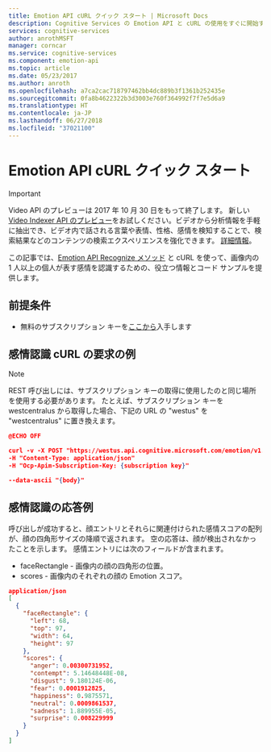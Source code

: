 ```yaml
---
title: Emotion API cURL クイック スタート | Microsoft Docs
description: Cognitive Services の Emotion API と cURL の使用をすぐに開始するために役立つ情報とコード サンプルを提供します。
services: cognitive-services
author: anrothMSFT
manager: corncar
ms.service: cognitive-services
ms.component: emotion-api
ms.topic: article
ms.date: 05/23/2017
ms.author: anroth
ms.openlocfilehash: a7ca2cac718797462bb4dc889b3f1361b252435e
ms.sourcegitcommit: 0fa8b4622322b3d3003e760f364992f7f7e5d6a9
ms.translationtype: HT
ms.contentlocale: ja-JP
ms.lasthandoff: 06/27/2018
ms.locfileid: "37021100"
---
```

# <a name="emotion-api-curl-quick-start"></a>Emotion API cURL クイック スタート

> [!IMPORTANT]
> Video API のプレビューは 2017 年 10 月 30 日をもって終了します。 新しい [Video Indexer API のプレビュー](https://azure.microsoft.com/services/cognitive-services/video-indexer/)をお試しください。ビデオから分析情報を手軽に抽出でき、ビデオ内で話される言葉や表情、性格、感情を検知することで、検索結果などのコンテンツの検索エクスペリエンスを強化できます。 [詳細情報](https://docs.microsoft.com/azure/cognitive-services/video-indexer/video-indexer-overview)。

この記事では、[Emotion API Recognize メソッド](https://westus.dev.cognitive.microsoft.com/docs/services/5639d931ca73072154c1ce89/operations/563b31ea778daf121cc3a5fa) と cURL を使って、画像内の 1 人以上の個人が表す感情を認識するための、役立つ情報とコード サンプルを提供します。 

## <a name="prerequisite"></a>前提条件
* 無料のサブスクリプション キーを[ここから](https://azure.microsoft.com/try/cognitive-services/)入手します

## <a name="recognize-emotions-curl-example-request"></a>感情認識 cURL の要求の例

> [!NOTE]
> REST 呼び出しには、サブスクリプション キーの取得に使用したのと同じ場所を使用する必要があります。 たとえば、サブスクリプション キーを westcentralus から取得した場合、下記の URL の "westus" を "westcentralus" に置き換えます。

```json
@ECHO OFF

curl -v -X POST "https://westus.api.cognitive.microsoft.com/emotion/v1.0/recognize"
-H "Content-Type: application/json"
-H "Ocp-Apim-Subscription-Key: {subscription key}"

--data-ascii "{body}" 
```

## <a name="recognize-emotions-sample-response"></a>感情認識の応答例
呼び出しが成功すると、顔エントリとそれらに関連付けられた感情スコアの配列が、顔の四角形サイズの降順で返されます。 空の応答は、顔が検出されなかったことを示します。 感情エントリには次のフィールドが含まれます。
* faceRectangle - 画像内の顔の四角形の位置。
* scores - 画像内のそれぞれの顔の Emotion スコア。 

```json
application/json 
[
  {
    "faceRectangle": {
      "left": 68,
      "top": 97,
      "width": 64,
      "height": 97
    },
    "scores": {
      "anger": 0.00300731952,
      "contempt": 5.14648448E-08,
      "disgust": 9.180124E-06,
      "fear": 0.0001912825,
      "happiness": 0.9875571,
      "neutral": 0.0009861537,
      "sadness": 1.889955E-05,
      "surprise": 0.008229999
    }
  }
]

